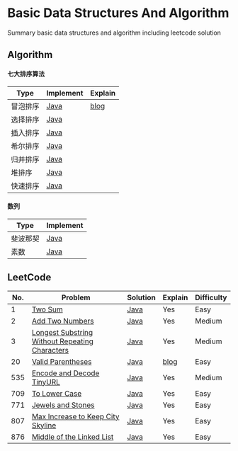 # Basic Data Structures And Algorithm
Summary basic data structures and algorithm including leetcode solution

## Algorithm

#### 七大排序算法

| Type     | Implement                                                    | Explain                                                      |
| -------- | ------------------------------------------------------------ | ------------------------------------------------------------ |
| 冒泡排序 | [Java](https://github.com/cloudy-liu/BDSA/blob/master/Algorithm/%E4%B8%83%E5%A4%A7%E6%8E%92%E5%BA%8F%E7%AE%97%E6%B3%95/BubbleSort.java) | [blog](https://www.liuyun.fun/2018/06/14/%E4%B8%83%E5%A4%A7%E6%8E%92%E5%BA%8F%E7%AE%97%E6%B3%95%E6%80%BB%E7%BB%93(Java%E5%AE%9E%E7%8E%B0%E7%89%88)/) |
| 选择排序 | [Java](https://github.com/cloudy-liu/BDSA/blob/master/Algorithm/%E4%B8%83%E5%A4%A7%E6%8E%92%E5%BA%8F%E7%AE%97%E6%B3%95/SelectSort.java) |                                                              |
| 插入排序 | [Java](https://github.com/cloudy-liu/BDSA/blob/master/Algorithm/%E4%B8%83%E5%A4%A7%E6%8E%92%E5%BA%8F%E7%AE%97%E6%B3%95/InsertSort.java) |                                                              |
| 希尔排序 | [Java](https://github.com/cloudy-liu/BDSA/blob/master/Algorithm/%E4%B8%83%E5%A4%A7%E6%8E%92%E5%BA%8F%E7%AE%97%E6%B3%95/ShellSort.java) |                                                              |
| 归并排序 | [Java](https://github.com/cloudy-liu/BDSA/blob/master/Algorithm/%E4%B8%83%E5%A4%A7%E6%8E%92%E5%BA%8F%E7%AE%97%E6%B3%95/MergeSort.java) |                                                              |
| 堆排序   | [Java](https://github.com/cloudy-liu/BDSA/blob/master/Algorithm/%E4%B8%83%E5%A4%A7%E6%8E%92%E5%BA%8F%E7%AE%97%E6%B3%95/HeapSort.java) |                                                              |
| 快速排序 | [Java](https://github.com/cloudy-liu/BDSA/blob/master/Algorithm/%E4%B8%83%E5%A4%A7%E6%8E%92%E5%BA%8F%E7%AE%97%E6%B3%95/QuickSort.java) |                                                              |

#### 数列

| Type     | Implement                                                    |
| -------- | ------------------------------------------------------------ |
| 斐波那契 | [Java](https://github.com/cloudy-liu/BDSA/blob/master/Algorithm/%E6%96%90%E6%B3%A2%E9%82%A3%E5%A5%91/FibTest.java) |
| 素数 | [Java](https://github.com/cloudy-liu/BDSA/tree/master/Algorithm/%E7%B4%A0%E6%95%B0) |
## LeetCode

| No.  | Problem                                                      | Solution                                                     | Explain                                               | Difficulty |
| ---- | ------------------------------------------------------------ | ------------------------------------------------------------ | ----------------------------------------------------- | ---------- |
| 1    | [Two Sum ](https://leetcode.com/problems/two-sum/description/) | [Java](https://github.com/cloudy-liu/BDSA/tree/master/OJ/leetcode/1-Two%20Sum(%E4%B8%A4%E4%B8%AA%E6%95%B0%E4%B9%8B%E5%92%8C)) | Yes                                                   | Easy       |
| 2    | [Add Two Numbers ](https://leetcode.com/problems/add-two-numbers/description/) | [Java](https://github.com/cloudy-liu/BDSA/tree/master/OJ/leetcode/2-Add%20Two%20Numbers(%E9%93%BE%E8%A1%A8%E6%95%B0%E4%B8%AD2%E4%B8%AA%E6%95%B0%E7%9B%B8%E5%8A%A0)) | Yes                                                   | Medium     |
| 3    | [Longest Substring Without Repeating Characters]( https://leetcode.com/problems/longest-substring-without-repeating-characters ) | [Java](https://github.com/cloudy-liu/BDSA/tree/master/OJ/leetcode/3-Longest%20Substring%20Without%20Repeating%20Characters(%E4%B8%8D%E9%87%8D%E5%A4%8D%E6%9C%80%E9%95%BF%E5%AD%90%E4%B8%B2)) | Yes                                                   | Medium     |
| 20   | [Valid Parentheses ](https://leetcode.com/problems/valid-parentheses/description/) | [Java](https://github.com/cloudy-liu/BDSA/tree/master/leetcode/20-Valid%20Parentheses) | [blog](https://www.liuyun.fun/2018/07/01/leetcode20/) | Easy       |
| 535  | [Encode and Decode TinyURL]( https://leetcode.com/problems/encode-and-decode-tinyurl/description/ ) | [Java](https://github.com/cloudy-liu/BDSA/tree/master/OJ/leetcode/535-Encode%20and%20Decode%20TinyURL) | Yes                                                   | Medium     |
| 709  | [To Lower Case]( https://leetcode.com/problems/to-lower-case/description/ ) | [Java](https://github.com/cloudy-liu/BDSA/blob/master/OJ/leetcode/709-To%20Lower%20Case/ToLowerCase.java) | Yes                                                   | Easy       |
| 771  | [Jewels and Stones]( https://leetcode.com/problems/jewels-and-stones  ) | [Java](https://github.com/cloudy-liu/BDSA/blob/master/OJ/leetcode/771-Jewels%20and%20Stones(%E7%8F%A0%E5%AE%9D%E5%92%8C%E7%9F%B3%E5%A4%B4)/JewelsAndStones.java) | Yes                                                   | Easy       |
| 807  | [Max Increase to Keep City Skyline]( https://leetcode.com/problems/max-increase-to-keep-city-skyline/description/ ) | [Java](https://github.com/cloudy-liu/BDSA/tree/master/OJ/leetcode/807-Max%20Increase%20to%20Keep%20City%20Skyline) | Yes                                                   | Easy       |
| 876  | [Middle of the Linked List]( https://leetcode.com/problems/middle-of-the-linked-list/description/ ) | [Java](https://github.com/cloudy-liu/BDSA/tree/master/OJ/leetcode/876-Middle%20of%20the%20Linked%20List(%E9%93%BE%E8%A1%A8%E4%B8%AD%E9%97%B4%E8%8A%82%E7%82%B9)) | Yes                                                   | Easy       |

